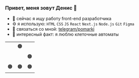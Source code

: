 ### Привет, меня зовут Денис 👋

 * 🧩 сейчас я ищу работу front-end разработчика
 * ⚙️ я использую: `HTML` `CSS` `JS` `React` `Next.js` `Node.js` `Git` `Figma`
 * 📮 связаться со мной: [telegram/pomarki](https://tlgg.ru/pomarki)
 * 💠 интересный факт: я люблю клеточные автоматы


|  |  |  |
| - | - | - |
|  |🟠|   |
|  |  | 🟠 |
|🟠|🟠|🟠|









<!--
**pomarki/pomarki** is a ✨ _special_ ✨ repository because its `README.md` (this file) appears on your GitHub profile.

Here are some ideas to get you started:
|   |   |   | ⭕🟥🟦🟩 |   | ⬜  |   |   |   |   |   |   |   |   |

| * | G | A | M | E | * | O | F | * | L | I | F | E | * |
| - | - | - | - | - | - | - | - | - | - | - | - | - | - |
| ⬜ | 🟩 | ⬜ | ⬜ | ⬜ | 🟥 | ⬜ | ⬜ | ⬜ | ⬜ | ⬜ | ⬜ | ⬜ | ⬜ |
| ⬜ | ⬜ | 🟩 | ⬜ | 🟦 | ⬜ | 🟩 | ⬜ | 🟩 | ⬜ | 🟩 | ⬜ | ⬜ | ⬜ |
| 🟩 | 🟩 | 🟩 | ⬜ | 🟥 | 🟩 | 🟩 | ⬜ | ⬜ | 🟩 | 🟩 | ⬜ | ⬜ | ⬜ |
| ⬜ | ⬜ | ⬜ | ⬜ | ⬜ | 🟦 | ⬜ | ⬜ | ⬜ | 🟩 | ⬜ | ⬜ | ⬜ | ⬜ |
| ⬜ | ⬜ | ⬜ | ⬜ | ⬜ | ⬜ | ⬜ | ⬜ | ⬜ | ⬜ | ⬜ | ⬜ | ⬜ | ⬜ |
| ⬜ | ⬜ | ⬜ | ⬜ | ⬜ | ⬜ | ⬜ | ⬜ | ⬜ | ⬜ | ⬜ | ⬜ | ⬜ | ⬜ |
| ⬜ | ⬜ | ⬜ | ⬜ | ⬜ | ⬜ | ⬜ | ⬜ | ⬜ | ⬜ | ⬜ | ⬜ | ⬜ | ⬜ |
- 🔭 I’m currently working on ...
- 🌱 I’m currently learning ...
- 👯 I’m looking to collaborate on ...
- 🤔 I’m looking for help with ...
- 💬 Ask me about ...
- 📫 How to reach me: ...
- 😄 Pronouns: ...
- ⚡ Fun fact: ...
-->
